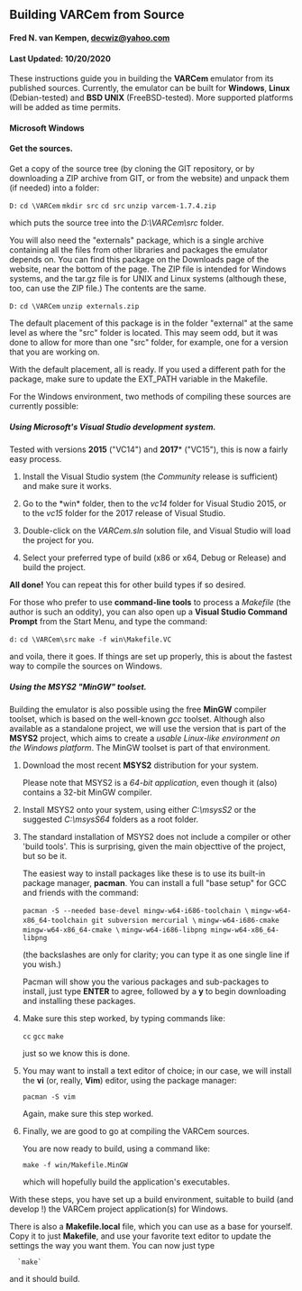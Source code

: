 ## Building VARCem from Source


#### Fred N. van Kempen, <decwiz@yahoo.com>

#### Last Updated: 10/20/2020


These instructions guide you in building the **VARCem** emulator from
its published sources. Currently, the emulator can be built for **Windows**,
**Linux** (Debian-tested) and **BSD UNIX** (FreeBSD-tested). More supported 
platforms will be added as time permits.


#### Microsoft Windows

#### Get the sources.
Get a copy of the source tree (by cloning the GIT repository, or
by downloading a ZIP archive from GIT, or from the website) and
unpack them (if needed) into a folder:

  `D:`
  `cd \VARCem`
  `mkdir src`
  `cd src`
  `unzip varcem-1.7.4.zip`

which puts the source tree into the *D:\VARCem\src* folder.

You will also need the "externals" package, which is a single archive containing all the files from other libraries and packages the emulator depends on. You can find this package on the Downloads page of the website, near the bottom of the page. The ZIP file is intended for Windows systems, and the tar.gz file is for UNIX and Linux systems (although these, too, can use the ZIP file.) The contents are the same.

  `D:`
  `cd \VARCem`
  `unzip externals.zip`

The default placement of this package is in the folder "external" at the same level as where the "src" folder is located. This may seem odd, but it was done to allow for more than one "src" folder, for example, one for a version that you are working on.

With the default placement, all is ready.  If you used a different path for the package, make sure to update the EXT_PATH variable in the Makefile.

For the Windows environment, two methods of compiling these sources are currently possible:

##### Using Microsoft's Visual Studio development system.
Tested with versions **2015** ("VC14") and **2017*** ("VC15"), this is now a
fairly easy process.

1.  Install the Visual Studio system (the *Community* release is sufficient) and make sure it works.

2.  Go to the *win\* folder, then to the *vc14* folder for Visual Studio 2015, or to the *vc15* folder for the 2017 release of Visual Studio.

3.  Double-click on the *VARCem.sln* solution file, and Visual Studio will load the project for you.

4.  Select your preferred type of build (x86 or x64, Debug or Release) and build the project.

**All done!**  You can repeat this for other build types if so desired.

For those who prefer to use **command-line tools** to process a *Makefile* (the author is such an oddity), you can also open up a **Visual Studio Command Prompt** from the Start Menu, and type the command:

  `d:`
  `cd \VARCem\src`
  `make -f win\Makefile.VC`
  
and voila, there it goes. If things are set up properly, this is about the fastest way to compile the sources on Windows.

##### Using the MSYS2 "MinGW" toolset.
Building the emulator is also possible using the free **MinGW** compiler toolset, which is based on the well-known *gcc* toolset. Although also available as a standalone project, we will use the version that is part of the **MSYS2** project, which aims to create a *usable Linux-like environment on the Windows platform*. The MinGW toolset is part of that environment.

1.  Download the most recent **MSYS2** distribution for your system.

    Please note that MSYS2 is a *64-bit application*, even though it
    (also) contains a 32-bit MinGW compiler.

2.  Install MSYS2 onto your system, using either *C:\msysS2* or the
    suggested *C:\msysS64* folders as a root folder.

3.  The standard installation of MSYS2 does not include a compiler
    or other 'build tools'. This is surprising, given the main
    objecttive of the project, but so be it.

    The easiest way to install packages like these is to use its
    built-in package manager, **pacman**.  You can install a full
    "base setup" for GCC and friends with the command:

      `pacman -S --needed base-devel mingw-w64-i686-toolchain \`
      `mingw-w64-x86_64-toolchain git subversion mercurial \`
      `mingw-w64-i686-cmake mingw-w64-x86_64-cmake \`
      `mingw-w64-i686-libpng mingw-w64-x86_64-libpng`

    (the backslashes are only for clarity; you can type it as one
    single line if you wish.)

    Pacman will show you the various packages and sub-packages to
    install, just type **ENTER** to agree, followed by a **y** to begin
    downloading and installing these packages.

4.  Make sure this step worked, by typing commands like:

     `cc`
     `gcc`
     `make`

    just so we know this is done.

5.  You may want to install a text editor of choice; in our case, we
    will install the **vi** (or, really, **Vim**) editor, using the package
    manager:

      `pacman -S vim`

    Again, make sure this step worked.

6.  Finally, we are good to go at compiling the VARCem sources.

    You are now ready to build, using a command like:

      `make -f win/Makefile.MinGW`

    which will hopefully build the application's executables.

With these steps, you have set up a build environment, suitable
to build (and develop !) the VARCem project application(s) for
Windows.

There is also a **Makefile.local** file, which you can use as a base for
yourself.  Copy it to just **Makefile**, and use your favorite text editor
to update the settings the way you want them. You can now just type

      `make`

and it should build.
